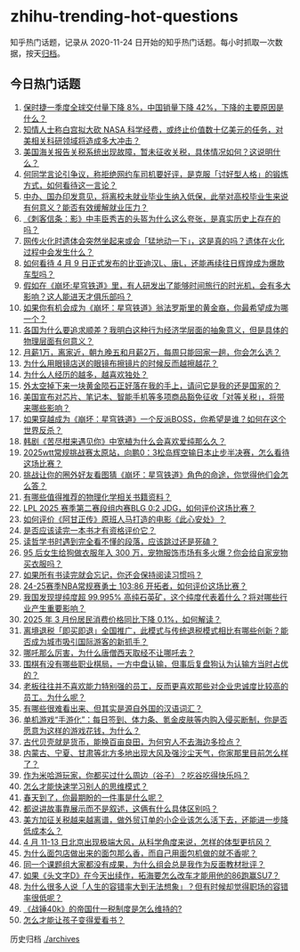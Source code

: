 # zhihu-trending-hot-questions

知乎热门话题，记录从 2020-11-24
日开始的知乎热门话题。每小时抓取一次数据，按天[归档](./archives)。

## 今日热门话题

<!-- BEGIN -->
<!-- 最后更新时间 Sun Apr 13 2025 05:00:35 GMT+0800 (China Standard Time) -->

1. [保时捷一季度全球交付量下降 8%，中国销量下降 42%，下降的主要原因是什么？](https://www.zhihu.com/question/1893006474353017900)
1. [知情人士称白宫拟大砍 NASA 科学经费，或终止价值数十亿美元的任务，对美相关科研领域将造成多大冲击？](https://www.zhihu.com/question/1894164422303389200)
1. [美国海关报告关税系统出现故障，暂未征收关税，具体情况如何？这说明什么？](https://www.zhihu.com/question/1894292226969925600)
1. [何同学言论引争议，称拒绝网约车司机要好评，是克服「讨好型人格」的锻炼方式，如何看待这一言论？](https://www.zhihu.com/question/1894307690852906500)
1. [中办、国办印发意见，将离校未就业毕业生纳入低保，此举对高校毕业生来说有何意义？能否有效缓解就业压力？](https://www.zhihu.com/question/1893958213575094800)
1. [《刺客信条：影》中丰臣秀吉的头盔为什么这么夸张，是真实历史上存在的吗？](https://www.zhihu.com/question/15768871458)
1. [网传火化时遗体会突然坐起来或会「猛地动一下」，这是真的吗？遗体在火化过程中会发生什么？](https://www.zhihu.com/question/1891542350364370700)
1. [如何看待 4 月 9 日正式发布的比亚迪汉L、唐L，还能再续往日辉煌成为爆款车型吗？](https://www.zhihu.com/question/1893407560498914300)
1. [假如在《崩坏:星穹铁道》里，有人研发出了能够时间旅行的时光机，会有多大影响？这人能进天才俱乐部吗？](https://www.zhihu.com/question/4021218169)
1. [如果你有机会成为《崩坏：星穹铁道》翁法罗斯里的黄金裔，你最希望成为哪一个？](https://www.zhihu.com/question/1892538035305956600)
1. [各国为什么要追求顺差？我明白这种行为经济学层面的抽象意义，但是具体的物理层面有何意义？](https://www.zhihu.com/question/1893380264664736500)
1. [月薪1万，离家近，朝九晚五和月薪2万，每周只能回家一趟，你会怎么选？](https://www.zhihu.com/question/1893615780035289900)
1. [为什么用眼镜店送的眼镜布擦镜片的时候反而越擦越花？](https://www.zhihu.com/question/14856283180)
1. [为什么人经历的越多，越喜欢独处？](https://www.zhihu.com/question/661506937)
1. [外太空掉下来一块黄金陨石正好落在我的手上，请问它是我的还是国家的？](https://www.zhihu.com/question/1893300089268699600)
1. [美国宣布对芯片、笔记本、智能手机等多项商品豁免征收「对等关税」，将带来哪些影响？](https://www.zhihu.com/question/1894513123085476600)
1. [如果穿越成为《崩坏：星穹铁道》一个反派BOSS，你希望是谁？如何在这个世界反杀？](https://www.zhihu.com/question/1892538035209496000)
1. [韩剧《苦尽柑来遇见你》中宽植为什么会喜欢爱纯那么久？](https://www.zhihu.com/question/15245458924)
1. [2025wtt常规挑战赛太原站，向鹏0：3松岛辉空输日本止步半决赛，怎么看待这场比赛？](https://www.zhihu.com/question/1894498291359650600)
1. [挑战让你的圈外好友看图猜《崩坏：星穹铁道》角色的命途，你觉得他们会怎么答？](https://www.zhihu.com/question/1892538035280802800)
1. [有哪些值得推荐的物理化学相关书籍资料？](https://www.zhihu.com/question/25949831)
1. [LPL 2025 赛季第二赛段组内赛BLG 0:2 JDG，如何评价这场比赛？](https://www.zhihu.com/question/1894519530035865000)
1. [如何评价《阿甘正传》原班人马打造的电影《此心安处》？](https://www.zhihu.com/question/1893806962979856400)
1. [是否应该读完一本书才有资格评价它？](https://www.zhihu.com/question/1894014851711459600)
1. [读哲学书时遇到完全看不懂的段落，应该跳过还是死磕？](https://www.zhihu.com/question/1894016864948019500)
1. [95 后女生给狗做衣服年入 300 万，宠物服饰市场有多火爆？你会给自家宠物买衣服吗？](https://www.zhihu.com/question/1893067492865308200)
1. [如果所有书读完就会忘记，你还会保持阅读习惯吗？](https://www.zhihu.com/question/1894013995997946400)
1. [24-25赛季NBA常规赛勇士 103:86 开拓者，如何评价这场比赛？](https://www.zhihu.com/question/1894333385545077200)
1. [我国发现提纯度超 99.995% 高纯石英矿，这个纯度代表着什么？将对哪些行业产生重要影响？](https://www.zhihu.com/question/1893628498519745500)
1. [2025 年 3 月份居民消费价格同比下降 0.1%，如何解读？](https://www.zhihu.com/question/1893598297614156000)
1. [离境退税「即买即退」全国推广，此模式与传统退税模式相比有哪些创新？能否成为城市吸引国际游客的新抓手？](https://www.zhihu.com/question/1892978344758338800)
1. [哪吒那么厉害，为什么唐僧西天取经不让哪吒去？](https://www.zhihu.com/question/12078857809)
1. [围棋有没有哪些职业棋局，一方中盘认输，但事后复盘狗认为认输方当时占优的？](https://www.zhihu.com/question/594992209)
1. [老板往往并不喜欢能力特别强的员工，反而更喜欢那些对企业忠诚度比较高的员工。为什么呢？](https://www.zhihu.com/question/1894063512625587200)
1. [有哪些很难看出来、但其实是源自外国的汉语词汇？](https://www.zhihu.com/question/23571942)
1. [单机游戏“手游化”：每日签到、体力条、氪金皮肤等内购入侵买断制，你是否愿意为这样的游戏花钱，为什么？](https://www.zhihu.com/question/1893805006899095000)
1. [古代贝壳就是货币，能换百亩良田，为何穷人不去海边多捡点？](https://www.zhihu.com/question/1892249263213356000)
1. [内蒙古、宁夏、甘肃等北方多地出现大风及强沙尘天气，你家那里目前怎么样了？](https://www.zhihu.com/question/1894102229381773000)
1. [作为米哈游玩家，你都买过什么周边（谷子）？吃谷吃得快乐吗？](https://www.zhihu.com/question/14111231926)
1. [怎么才能快速学习别人的思维模式？](https://www.zhihu.com/question/292262821)
1. [春天到了，你最期盼的一件事是什么呢？](https://www.zhihu.com/question/14472278050)
1. [都说讲故事靠展示而不是叙述，这俩有什么具体区别吗？](https://www.zhihu.com/question/1894063750950146000)
1. [美方加征关税越来越离谱，做外贸订单的小企业该怎么活下去，还能进一步降低成本么？](https://www.zhihu.com/question/1893324262384842000)
1. [4 月 11-13 日北京出现极端大风，从科学角度来说，怎样的体型更抗风？](https://www.zhihu.com/question/1894068351736702000)
1. [为什么面包店做出来的面包那么香，而自己用面包机做的就不香呢？](https://www.zhihu.com/question/327101349)
1. [同一个课题组大家都没有成果，为什么组会总是我作为反面教材批评？](https://www.zhihu.com/question/1892622213728949800)
1. [如果《头文字D》在今天出续作，拓海要怎么改车才能用他的86跑赢SU7？](https://www.zhihu.com/question/14066039716)
1. [为什么很多人说「人生的容错率大到无法想象」？但有时候却觉得职场的容错率很低呢？](https://www.zhihu.com/question/1893262737137689600)
1. [《战锤40k》的帝国什一税制度是怎么维持的?](https://www.zhihu.com/question/10312871355)
1. [怎么才能让孩子变得爱看书？](https://www.zhihu.com/question/661043751)

<!-- END -->

历史归档 [./archives](./archives)
